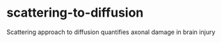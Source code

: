 # scattering-to-diffusion
Scattering approach to diffusion quantifies axonal damage in brain injury
